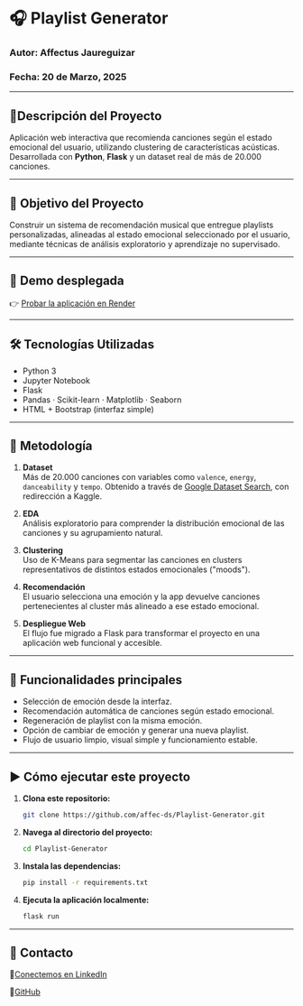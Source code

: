 # 🎧 Playlist Generator

### Autor: Affectus Jaureguizar
### Fecha: 20 de Marzo, 2025

---

## 📄Descripción del Proyecto

Aplicación web interactiva que recomienda canciones según el estado emocional del usuario, utilizando clustering de características acústicas. Desarrollada con **Python**, **Flask** y un dataset real de más de 20.000 canciones.

---

## 🧠 Objetivo del Proyecto

Construir un sistema de recomendación musical que entregue playlists personalizadas, alineadas al estado emocional seleccionado por el usuario, mediante técnicas de análisis exploratorio y aprendizaje no supervisado.

---

## 🚀 Demo desplegada

👉 [Probar la aplicación en Render](https://playlistgenerator-vwec.onrender.com/)

---

## 🛠️ Tecnologías Utilizadas

- Python 3
- Jupyter Notebook
- Flask
- Pandas · Scikit-learn · Matplotlib · Seaborn
- HTML + Bootstrap (interfaz simple)

---

## 🧬 Metodología

1. **Dataset**  
   Más de 20.000 canciones con variables como `valence`, `energy`, `danceability` y `tempo`. Obtenido a través de [Google Dataset Search](https://datasetsearch.research.google.com/), con redirección a Kaggle.

2. **EDA**  
   Análisis exploratorio para comprender la distribución emocional de las canciones y su agrupamiento natural.

3. **Clustering**  
   Uso de K-Means para segmentar las canciones en clusters representativos de distintos estados emocionales ("moods").

4. **Recomendación**  
   El usuario selecciona una emoción y la app devuelve canciones pertenecientes al cluster más alineado a ese estado emocional.

5. **Despliegue Web**  
   El flujo fue migrado a Flask para transformar el proyecto en una aplicación web funcional y accesible.

---

## 🎯 Funcionalidades principales

- Selección de emoción desde la interfaz.
- Recomendación automática de canciones según estado emocional.
- Regeneración de playlist con la misma emoción.
- Opción de cambiar de emoción y generar una nueva playlist.
- Flujo de usuario limpio, visual simple y funcionamiento estable.

---

## ▶️ Cómo ejecutar este proyecto

1. **Clona este repositorio:**
   ```bash
   git clone https://github.com/affec-ds/Playlist-Generator.git

2. **Navega al directorio del proyecto:**
   ```bash
   cd Playlist-Generator
   
4. **Instala las dependencias:**
   ```bash
   pip install -r requirements.txt
   
6. **Ejecuta la aplicación localmente:**   
   ```bash
   flask run

---

## 📩 Contacto

💼[Conectemos en LinkedIn](https://cl.linkedin.com/in/affectusjaureguizar)

💼[GitHub](https://github.com/affec-ds)
